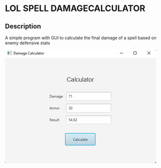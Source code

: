 # LOL SPELL DAMAGECALCULATOR
## Description
A simple program with GUI to calculate the final damage of a spell based on enemy defensive stats

![](Damage%20Preview.png)
